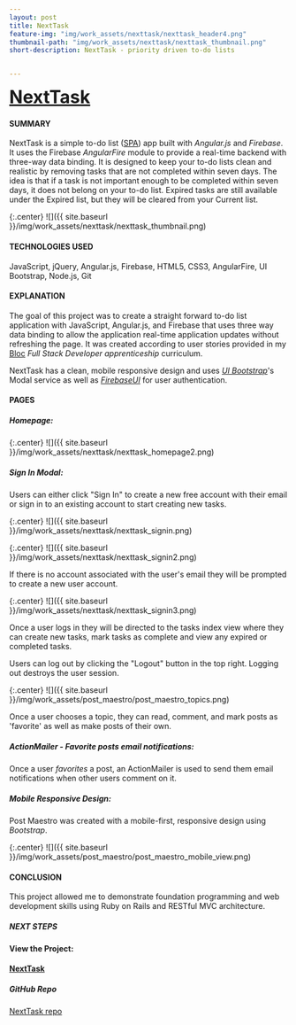 ```yaml
---
layout: post
title: NextTask
feature-img: "img/work_assets/nexttask/nexttask_header4.png"
thumbnail-path: "img/work_assets/nexttask/nexttask_thumbnail.png"
short-description: NextTask - priority driven to-do lists


---
```

**<a href="https://nexttask.herokuapp.com/" target="_blank" style="font-size: 2rem;">NextTask</a>**

#### **SUMMARY**

NextTask is a simple to-do list (<a href="https://en.wikipedia.org/wiki/Single-page_application" target="_blank">SPA</a>) app built with *Angular.js* and *Firebase*. It uses the Firebase *AngularFire* module to provide a real-time backend with three-way data binding. It is designed to keep your to-do lists clean and realistic by removing tasks that are not completed within seven days. The idea is that if a task is not important enough to be completed within seven days, it does not belong on your to-do list. Expired tasks are still available under the Expired list, but they will be cleared from your Current list.

{:.center}
![]({{ site.baseurl }}/img/work_assets/nexttask/nexttask_thumbnail.png)

#### **TECHNOLOGIES USED**

JavaScript, jQuery, Angular.js, Firebase, HTML5, CSS3, AngularFire, UI Bootstrap, Node.js, Git

#### **EXPLANATION**

The goal of this project was to create a straight forward to-do list application with JavaScript, Angular.js, and Firebase that uses three way data binding to allow the application real-time application updates without refreshing the page. It was created according to user stories provided in my <a href="http://bloc.io" target="_blank">Bloc</a> *Full Stack Developer apprenticeship* curriculum.

NextTask has a clean, mobile responsive design and uses *<a href="https://angular-ui.github.io/bootstrap/" target="_blank">UI Bootstrap</a>*'s Modal service as well as *<a href="https://github.com/firebase/firebaseui-web" target="_blank">FirebaseUI</a>* for user authentication.

#### **PAGES**

##### **Homepage:**

{:.center}
![]({{ site.baseurl }}/img/work_assets/nexttask/nexttask_homepage2.png)

##### **Sign In Modal:**

Users can either click "Sign In" to create a new free account with their email or sign in to an existing account to start creating new tasks.

{:.center}
![]({{ site.baseurl }}/img/work_assets/nexttask/nexttask_signin.png)

{:.center}
![]({{ site.baseurl }}/img/work_assets/nexttask/nexttask_signin2.png)

If there is no account associated with the user's email they will be prompted to create a new user account.

{:.center}
![]({{ site.baseurl }}/img/work_assets/nexttask/nexttask_signin3.png)

Once a user logs in they will be directed to the tasks index view where they can create new tasks, mark tasks as complete and view any expired or completed tasks.

Users can log out by clicking the "Logout" button in the top right. Logging out destroys the user session.

{:.center}
![]({{ site.baseurl }}/img/work_assets/post_maestro/post_maestro_topics.png)

Once a user chooses a topic, they can read, comment, and mark posts as 'favorite' as well as make posts of their own.

##### **ActionMailer - Favorite posts email notifications:**

Once a user *favorites* a post, an ActionMailer is used to send them email notifications when other users comment on it.

##### **Mobile Responsive Design:**

Post Maestro was created with a mobile-first, responsive design using *Bootstrap*.

{:.center}
![]({{ site.baseurl }}/img/work_assets/post_maestro/post_maestro_mobile_view.png)

<!-- #### **SOLUTION** -->

#### **CONCLUSION**

This project allowed me to demonstrate foundation programming and web development skills using Ruby on Rails and RESTful MVC architecture.

##### **NEXT STEPS**

#### View the Project:

**<a href="https://nexttask.herokuapp.com/" target="_blank">NextTask</a>**

##### GitHub Repo
<a href="https://github.com/dmhuebner/nexttask" target="_blank">NextTask repo</a>
